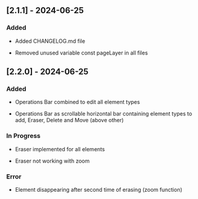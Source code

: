 ## [2.1.1] - 2024-06-25

### Added

- Added CHANGELOG.md file

- Removed unused variable const pageLayer in all files



## [2.2.0] - 2024-06-25

### Added

- Operations Bar combined to edit all element types

- Operations Bar as scrollable horizontal bar containing element types to add, Eraser, Delete and Move (above other)


### In Progress

- Eraser implemented for all elements

- Eraser not working with zoom


### Error

- Element disappearing after second time of erasing (zoom function)
